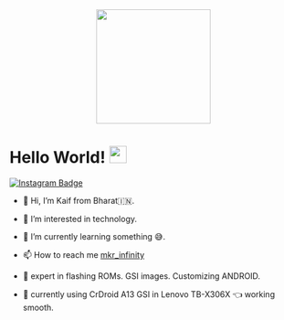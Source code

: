 <div id="header" align="center">
  <img src="https://media4.giphy.com/media/v1.Y2lkPTc5MGI3NjExY3Vod29vZzdvOGF1aDF4bmt2ZzlhaTAwdGcyaHVneDAxZGJzcDZmZyZlcD12MV9pbnRlcm5hbF9naWZfYnlfaWQmY3Q9Zw/f2eEmGGO6MaaG4hCHE/giphy.gif" width="200"/>
</div>
<h1>
  Hello World!
  <img src="https://media.giphy.com/media/hvRJCLFzcasrR4ia7z/giphy.gif" width="30px"/>
</h1>

<div id="badges">
  <a href="https://www.instagram.com/mkr_infinity/">
    <img src="https://img.shields.io/badge/Instagram-red?style=for-the-badge&logo=Instagram&logoColor=blue" alt="Instagram Badge"/>
  </a>  
</div>



- 👋 Hi, I’m Kaif from Bharat🇮🇳.
- 👀 I’m interested in technology.
- 🌱 I’m currently learning something 😅.
- 📫 How to reach me  [mkr_infinity](https://www.instagram.com/mkr_infinity)

- 🧪 expert in flashing ROMs. GSI images. Customizing ANDROID.
- 🫥 currently using CrDroid A13 GSI in Lenovo TB-X306X 👈 working smooth.
  

<!---
KAIF11196/KAIF11196 is a ✨ special ✨ repository because its `README.md` (this file) appears on your GitHub profile.
You can click the Preview link to take a look at your changes.
--->
